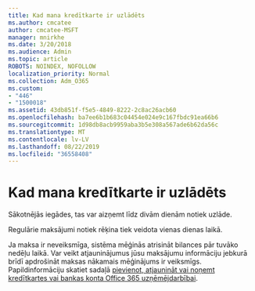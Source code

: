 ```yaml
---
title: Kad mana kredītkarte ir uzlādēts
ms.author: cmcatee
author: cmcatee-MSFT
manager: mnirkhe
ms.date: 3/20/2018
ms.audience: Admin
ms.topic: article
ROBOTS: NOINDEX, NOFOLLOW
localization_priority: Normal
ms.collection: Adm_O365
ms.custom:
- "446"
- "1500018"
ms.assetid: 43db851f-f5e5-4849-8222-2c8ac26acb60
ms.openlocfilehash: ba7ee6b1b683c04454e024e9c167fbdc91ea66b6
ms.sourcegitcommit: 1d98db8acb9959aba3b5e308a567ade6b62da56c
ms.translationtype: MT
ms.contentlocale: lv-LV
ms.lasthandoff: 08/22/2019
ms.locfileid: "36558408"
---
```

# <a name="when-is-my-credit-card-charged"></a>Kad mana kredītkarte ir uzlādēts

Sākotnējās iegādes, tas var aizņemt līdz divām dienām notiek uzlāde.
  
Regulārie maksājumi notiek rēķina tiek veidota vienas dienas laikā.
  
Ja maksa ir neveiksmīga, sistēma mēģinās atrisināt bilances pār tuvāko nedēļu laikā. Var veikt atjauninājumus jūsu maksājumu informāciju jebkurā brīdī apdrošināt maksas nākamais mēģinājums ir veiksmīgs. Papildinformāciju skatiet sadaļā [pievienot, atjaunināt vai noņemt kredītkartes vai bankas konta Office 365 uzņēmējdarbībai](https://docs.microsoft.com/office365/admin/subscriptions-and-billing/add-update-or-remove-credit-card-or-bank-account).